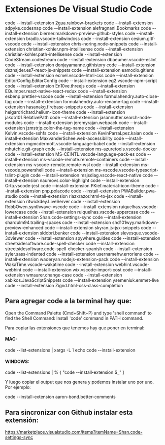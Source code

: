 # Extensiones De Visual Studio Code

code --install-extension 2gua.rainbow-brackets
code --install-extension adpyke.codesnap
code --install-extension alefragnani.Bookmarks
code --install-extension bierner.markdown-preview-github-styles
code --install-extension bradlc.vscode-tailwindcss
code --install-extension cesium.gltf-vscode
code --install-extension chris-noring.node-snippets
code --install-extension christian-kohler.npm-intellisense
code --install-extension christian-kohler.path-intellisense
code --install-extension CodeStream.codestream
code --install-extension dbaeumer.vscode-eslint
code --install-extension donjayamanne.githistory
code --install-extension dsznajder.es7-react-js-snippets
code --install-extension eamodio.gitlens
code --install-extension ecmel.vscode-html-css
code --install-extension EditorConfig.EditorConfig
code --install-extension eg2.vscode-npm-script
code --install-extension En10ve.threejs
code --install-extension EQuimper.react-native-react-redux
code --install-extension esbenp.prettier-vscode
code --install-extension formulahendry.auto-close-tag
code --install-extension formulahendry.auto-rename-tag
code --install-extension hasanakg.firebase-snippets
code --install-extension helgardrichard.helium-icon-theme
code --install-extension jakob101.RelativePath
code --install-extension jasonnutter.search-node-modules
code --install-extension jeremyrajan.webpack
code --install-extension jzmstrjp.color-the-tag-name
code --install-extension Kelvin.vscode-sshfs
code --install-extension KevinParraLpez.kaian
code --install-extension MaxvanderSchee.web-accessibility
code --install-extension mgmcdermott.vscode-language-babel
code --install-extension mhutchie.git-graph
code --install-extension ms-azuretools.vscode-docker
code --install-extension MS-CEINTL.vscode-language-pack-es
code --install-extension ms-vscode-remote.remote-containers
code --install-extension ms-vscode-remote.remote-wsl
code --install-extension ms-vscode.powershell
code --install-extension ms-vscode.vscode-typescript-tslint-plugin
code --install-extension msjsdiag.vscode-react-native
code --install-extension naumovs.color-highlight
code --install-extension Orta.vscode-jest
code --install-extension PKief.material-icon-theme
code --install-extension pnp.polacode
code --install-extension PWABuilder.pwa-studio
code --install-extension riazxrazor.html-to-jsx
code --install-extension ritwickdey.LiveServer
code --install-extension RobbOwen.synthwave-vscode
code --install-extension ruiquelhas.vscode-lowercase
code --install-extension ruiquelhas.vscode-uppercase
code --install-extension Shan.code-settings-sync
code --install-extension shardulm94.trailing-spaces
code --install-extension shd101wyy.markdown-preview-enhanced
code --install-extension skyran.js-jsx-snippets
code --install-extension sldobri.bunker
code --install-extension slevesque.vscode-3dviewer
code --install-extension spywhere.guides
code --install-extension streetsidesoftware.code-spell-checker
code --install-extension streetsidesoftware.code-spell-checker-spanish
code --install-extension syler.sass-indented
code --install-extension usernamehw.errorlens
code --install-extension waderyan.nodejs-extension-pack
code --install-extension WakaTime.vscode-wakatime
code --install-extension webhint.vscode-webhint
code --install-extension wix.vscode-import-cost
code --install-extension wmaurer.change-case
code --install-extension xabikos.JavaScriptSnippets
code --install-extension ysemeniuk.emmet-live
code --install-extension Zignd.html-css-class-completion

## Para agregar code a la terminal hay que:

Open the Command Palette (Cmd+Shift+P) and type 'shell command' to find the Shell Command: Install 'code' command in PATH command.

Para copiar las extensiones que tenemos hay que poner en terminal:

#### MAC:

code --list-extensions | xargs -L 1 echo code --install-extension  

#### WINDOWS:

code --list-extensions | % { "code --install-extension $_" }

Y luego copiar el output que nos genera y podemos instalar uno por uno.
Por ejemplo:

code --install-extension aaron-bond.better-comments

## Para sincronizar con Github instalar esta extensión:

https://marketplace.visualstudio.com/items?itemName=Shan.code-settings-sync
